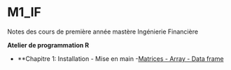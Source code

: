 # M1_IF
Notes des cours de première année mastère Ingénierie Financière

**Atelier de programmation R**
  - **Chapitre 1: Installation - Mise en main
    -[Matrices - Array - Data frame](https://hamrita.github.io/M1_IF/)
